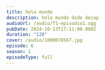 ```yaml
---
title: hola mundo
description: hola mundo dsde decap
audioUrl: /audio/T1-episodio1.ogg
pubDate: 2024-10-13T17:11:00.000Z
duration: "120"
cover: /audio/1000078567.jpg
episode: 6
season: 1
episodeType: full
---
```

